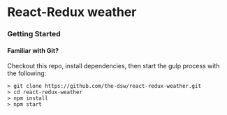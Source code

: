 # React-Redux weather


### Getting Started


#### Familiar with Git?
Checkout this repo, install dependencies, then start the gulp process with the following:

```
> git clone https://github.com/the-dsw/react-redux-weather.git
> cd react-redux-weather
> npm install
> npm start
```

